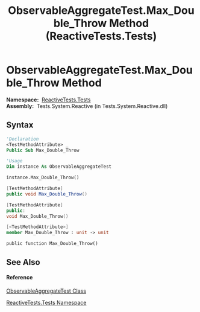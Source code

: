 ﻿---
title: ObservableAggregateTest.Max_Double_Throw Method  (ReactiveTests.Tests)
TOCTitle: Max_Double_Throw Method
ms:assetid: M:ReactiveTests.Tests.ObservableAggregateTest.Max_Double_Throw
ms:mtpsurl: https://msdn.microsoft.com/en-us/library/reactivetests.tests.observableaggregatetest.max_double_throw(v=VS.103)
ms:contentKeyID: 36620880
ms.date: 06/28/2011
mtps_version: v=VS.103
f1_keywords:
- ReactiveTests.Tests.ObservableAggregateTest.Max_Double_Throw
dev_langs:
- CSharp
- JScript
- VB
- FSharp
- c++
---

# ObservableAggregateTest.Max\_Double\_Throw Method

**Namespace:**  [ReactiveTests.Tests](hh289046\(v=vs.103\).md)  
**Assembly:**  Tests.System.Reactive (in Tests.System.Reactive.dll)

## Syntax

``` vb
'Declaration
<TestMethodAttribute> _
Public Sub Max_Double_Throw
```

``` vb
'Usage
Dim instance As ObservableAggregateTest

instance.Max_Double_Throw()
```

``` csharp
[TestMethodAttribute]
public void Max_Double_Throw()
```

``` c++
[TestMethodAttribute]
public:
void Max_Double_Throw()
```

``` fsharp
[<TestMethodAttribute>]
member Max_Double_Throw : unit -> unit 
```

``` jscript
public function Max_Double_Throw()
```

## See Also

#### Reference

[ObservableAggregateTest Class](hh314823\(v=vs.103\).md)

[ReactiveTests.Tests Namespace](hh289046\(v=vs.103\).md)

